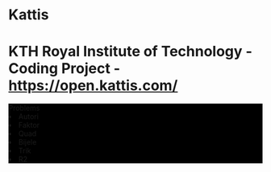 # Kattis

# KTH Royal Institute of Technology - Coding Project - https://open.kattis.com/

<div style="background:black">
Problems
 <li> Autori</li>
 <li>Faktor</li>
 <li>Quad</li>
 <li> Bijele</li>
 <li>Trik</li>
 <li>R2</li>

</div>
